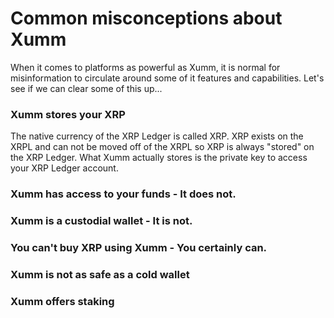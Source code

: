 # Common misconceptions about Xumm

When it comes to platforms as powerful as Xumm, it is normal for misinformation to circulate around some of it features and capabilities. Let's see if we can clear some of this up...

### Xumm stores your XRP&#x20;

The native currency of the XRP Ledger is called XRP. XRP exists on the XRPL and can not be moved off of the XRPL so XRP is always "stored" on the XRP Ledger. What Xumm actually stores is the private key to access your XRP Ledger account.&#x20;

### Xumm has access to your funds - It does not.

### Xumm is a custodial wallet - It is not.

### You can't buy XRP using Xumm - You certainly can.

### Xumm is not as safe as a cold wallet

### Xumm offers staking

&#x20;

